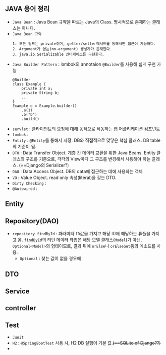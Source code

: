 ## JAVA 용어 정리
- `Java Bean` : Java Bean 규약을 따르는 Java의 Class. 명시적으로 존재하는 클래스는 아니다.
- `Java Bean 규약` 
    ```
    1. 모든 필드는 private이며, getter/setter메서드를 통해서만 접근이 가능하다.
    2. Argument가 없는(no-argument) 생성자가 존재한다.
    3. java.io.Serializable 인터페이스를 구현한다.
    ```
- `Java Builder Pattern` : lombok의 annotaion `@Builder`를 사용해 쉽게 구현 가능
    ```
    @Builder
    class Example { 
        private int a;
        private String b;
        ... 
    } 
    Example e = Example.builder()
        .a(1)
        .b("b")
        .build()
    ```
- `servlet` : 클라이언트의 요청에 대해 동적으로 작동하는 웹 어플리케이션 컴포넌트
- `lombok` : 
- `Entity` : `@Entity`를 통해서 지정. DB와 직접적으로 맞닿은 핵심 클래스. DB table의 기준이 됨.
- `DTO` : Data Transfer Object. 계층 간 데이터 교환을 위한 Java Beans. Entity 클래스의 구조를 기준으로, 
각각의 View마다 그 구조를 변경해서 사용해야 하는 클래스. (==Django의 Serializer?)
- `DAO` : Data Access Object. DB의 data에 접근하는 데에 사용되는 객체
- `VO` : Value Object. read only 속성(literal)을 갖는 DTO. 
- `Dirty Checking` : 
- `@Autowired` : 


## Entity

## Repository(DAO)
- `repository.findById` : 파라미터 `ID`값을 가지고 해당 ID에 해당하는 튜플을 가지고 옴. 
`findById`의 리턴 데이터 타입은 해당 모델 클래스(`Model`)가 아닌, `Optional<Model>`의 형태이므로, 
결과 뒤에 `orElse`나 `orElseGet`등의 메소드를 사용. 
    - `Optional` : 찾는 값이 없을 경우에 

## DTO

## Service

## controller

## Test
- `Junit`
- `H2` : `@SpringBootTest` 사용 시, H2 DB 실행이 기본 값.~~(==SQLite of Django??)~~
- 